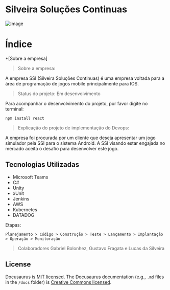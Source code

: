 # Silveira Soluções Continuas 


![image](https://user-images.githubusercontent.com/125428490/228621929-6852d9c3-80d8-48df-8505-eae006d05e3b.png)

# Índice

*[Sobre a empresa]

> Sobre a empresa:

A empresa SSI (Silveira Soluções Continuas) é uma empresa voltada para a área de programação de jogos mobile principalmente para IOS. 

> Status do projeto: Em desenvolvimento

Para acompanhar o desenvolvimento do projeto, por favor digite no terminal: 

```
npm install react
```

> Explicação do projeto de implementação do Devops:

A empresa foi procurada por um cliente que deseja apresentar um jogo simulador pela SSI para o sistema Android. A SSI visando estar engajada no mercado aceita o desafio para desenvolver este jogo.

## Tecnologias Utilizadas

* Microsoft Teams
* C#
* Unity
* xUnit
* Jenkins
* AWS
* Kubernetes
* DATADOG

Etapas:

```
Planejamento > Código > Construção > Teste > Lançamento > Implantação > Operação > Monitoração 
```

> Colaboradores
Gabriel Bolonhez, Gustavo Fragata e Lucas da Silveira

## License
Docusaurus is [MIT licensed](./LICENSE).
The Docusaurus documentation (e.g., `.md` files in the `/docs` folder)
is [Creative Commons licensed](./LICENSE-docs).
 


